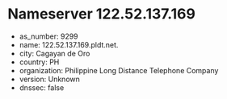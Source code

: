# Nameserver 122.52.137.169

* as_number: 9299
* name: 122.52.137.169.pldt.net.
* city: Cagayan de Oro
* country: PH
* organization: Philippine Long Distance Telephone Company
* version: Unknown
* dnssec: false
